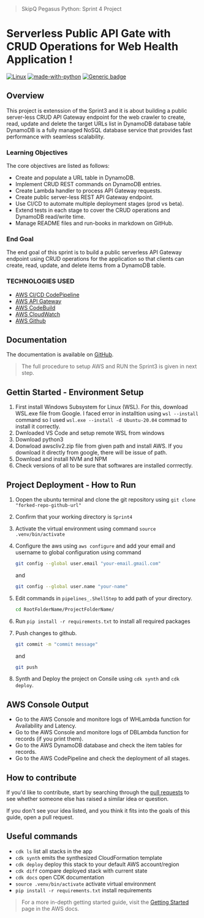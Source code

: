 
> SkipQ Pegasus Python: Sprint 4 Project

# Serverless Public API Gate with CRUD Operations for Web Health Application !

[![Linux](https://svgshare.com/i/Zhy.svg)](#) [![made-with-python](https://img.shields.io/badge/Made%20with-Python-1f425f.svg)](#) [![Generic badge](https://img.shields.io/badge/version-3.8.10-blue)](#)

## Overview

This project is extenssion of the Sprint3 and it is about building a public server-less CRUD API Gateway endpoint for the web crawler to create, read, update and delete the target URLs list in DynamoDB database table DynamoDB is a fully managed NoSQL database service that provides fast performance with seamless scalability.

### Learning Objectives

The core objectives are listed as follows:

* Create and populate a URL table in DynamoDB.
* Implement CRUD REST commands on DynamoDB entries.
* Create Lambda handler to process API Gateway requests.
* Create public server-less REST API Gateway endpoint.
* Use CI/CD to automate multiple deployment stages (prod vs beta).
* Extend tests in each stage to cover the CRUD operations and DynamoDB read/write time.
* Manage README files and run-books in markdown on GitHub.

### End Goal

The end goal of this sprint is to build a public serverless API Gateway endpoint using CRUD operations for the application so that clients can create, read, update, and delete items from a DynamoDB table.

### TECHNOLOGIES USED

* [AWS CI/CD CodePipeline](https://aws.amazon.com/codepipeline/)
* [AWS API Gateway](https://aws.amazon.com/api-gateway/)
* [AWS CodeBuild](https://aws.amazon.com/codebuild/)
* [AWS CloudWatch](https://aws.amazon.com/cloudwatch/)
* [AWS Github](https://github.com/aws)

## Documentation

The documentation is available on [GitHub](https://github.com/muhammadfaizan2022skipq/SkipQ-Documentation).

> The full procedure to setup AWS and RUN the Sprint3 is given in next step.

## Gettin Started - Environment Setup

1. First install Windows Subsystem for Linux (WSL). For  this, download WSL.exe file from Google. I faced error in installtion using `wsl --install` command so I used `wsl.exe --install -d Ubuntu-20.04` commad to install it correctly.
2. Dwnloaded VS Code and setup remote WSL from windows
3. Download python3
4. Donwload awscliv2.zip file from given path and install AWS. If you download it directly from google, there will be issue of path.
6. Download and install NVM and NPM
7. Check versions of all to be sure that softwares are installed corrrectly.

## Project Deployment - How to Run

1. Oopen the ubuntu terminal and clone the git repository using `git clone "forked-repo-github-url"`
2. Confirm that your working directory is `Sprint4`
3. Activate the virtual environment using command `source .venv/bin/activate`
4. Configure the aws using `aws configure` and add your email and username to global configuration using command

    ```sh
    git config --global user.email "your-email.gmail.com"
    ```
    and
    ```sh
    git config --global user.name "your-name"
    ```
5. Edit commands in `pipelines_.ShellStep` to add path of your directory.

    ```sh
    cd RootFolderName/ProjectFolderName/
    ```
6. Run `pip install -r requirements.txt` to install all required packages
7. Push changes to github.

    ```sh
    git commit -m "commit message"
    ```
    and 
    ```sh
    git push
    ```
8. Synth and Deploy the project on Consile using `cdk synth` and `cdk deploy`.


## AWS Console Output

* Go to the AWS Console and monitore logs of WHLambda function for Availability and Latency.
* Go to the AWS Console and monitore logs of DBLambda function for records (if you print them).
* Go to the AWS DynamoDB database and check the item tables for records.
* Go to the AWS CodePipeline and check the deployment of all stages.

## How to contribute

If you'd like to contribute, start by searching through the [pull requests](https://github.com/muhammadfaizan2022skipq/Pegasus_Python/pulls) to see whether someone else has raised a similar idea or question.

If you don't see your idea listed, and you think it fits into the goals of this guide, open a pull request.

## Useful commands

 * `cdk ls`          list all stacks in the app
 * `cdk synth`       emits the synthesized CloudFormation template
 * `cdk deploy`      deploy this stack to your default AWS account/region
 * `cdk diff`        compare deployed stack with current state
 * `cdk docs`        open CDK documentation
 * `source .venv/bin/activate`        activate virtual environment
 * `pip install -r requirements.txt`  install requirements


> For a more in-depth getting started guide, visit the [Getting Started](https://docs.aws.amazon.com/apigateway/latest/developerguide/welcome.html) page in the AWS docs.